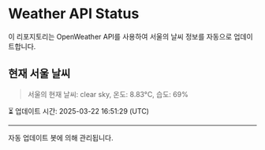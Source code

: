 
# Weather API Status

이 리포지토리는 OpenWeather API를 사용하여 서울의 날씨 정보를 자동으로 업데이트합니다.

## 현재 서울 날씨
> 서울의 현재 날씨: clear sky, 온도: 8.83°C, 습도: 69%

⏳ 업데이트 시간: 2025-03-22 16:51:29 (UTC)

---
자동 업데이트 봇에 의해 관리됩니다.
